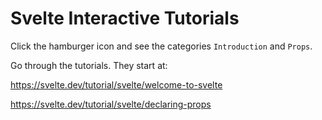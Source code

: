 # Svelte Interactive Tutorials

Click the hamburger icon and see the categories `Introduction` and `Props`. 

Go through the tutorials. They start at:

https://svelte.dev/tutorial/svelte/welcome-to-svelte
 
https://svelte.dev/tutorial/svelte/declaring-props

